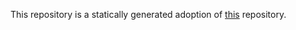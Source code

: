 This repository is a statically generated adoption of [this](https://github.com/mldangelo/personal-site) repository.
